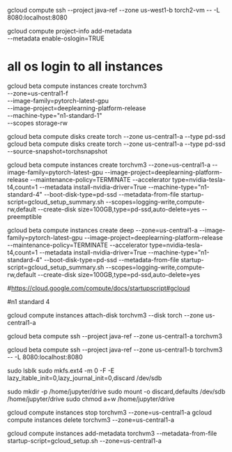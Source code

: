 
gcloud compute ssh --project java-ref --zone us-west1-b torch2-vm -- -L 8080:localhost:8080

gcloud compute project-info add-metadata \
    --metadata enable-oslogin=TRUE
# all os login to all instances

gcloud beta compute instances create torchvm3 \
  --zone=us-central1-f \
  --image-family=pytorch-latest-gpu \
  --image-project=deeplearning-platform-release \
  --machine-type="n1-standard-1" \
  --scopes storage-rw

gcloud beta compute disks create torch --zone us-central1-a --type pd-ssd
gcloud beta compute disks create torch --zone us-central1-a --type pd-ssd --source-snapshot=torchsnapshot

<!-- gcloud beta compute instances create torchvm3 --zone=us-central1-a --image-family=pytorch-latest-gpu --image-project=deeplearning-platform-release --maintenance-policy=TERMINATE --accelerator="type=nvidia-tesla-t4,count=1" --metadata="install-nvidia-driver=True" --machine-type="n1-standard-4" --scopes storage-rw --boot-disk-type=pd-ssd --preemptible -->


gcloud beta compute instances create torchvm3 --zone=us-central1-a --image-family=pytorch-latest-gpu --image-project=deeplearning-platform-release --maintenance-policy=TERMINATE --accelerator type=nvidia-tesla-t4,count=1 --metadata install-nvidia-driver=True --machine-type="n1-standard-4" --boot-disk-type=pd-ssd --metadata-from-file startup-script=gcloud_setup_summary.sh --scopes=logging-write,compute-rw,default --create-disk size=100GB,type=pd-ssd,auto-delete=yes --preemptible


gcloud beta compute instances create deep --zone=us-central1-a --image-family=pytorch-latest-gpu --image-project=deeplearning-platform-release --maintenance-policy=TERMINATE --accelerator type=nvidia-tesla-t4,count=1 --metadata install-nvidia-driver=True --machine-type="n1-standard-4" --boot-disk-type=pd-ssd --metadata-from-file startup-script=gcloud_setup_summary.sh --scopes=logging-write,compute-rw,default --create-disk size=100GB,type=pd-ssd,auto-delete=yes

#https://cloud.google.com/compute/docs/startupscript#gcloud

#n1 standard 4 



gcloud compute instances attach-disk torchvm3 --disk torch --zone us-central1-a

gcloud beta compute ssh --project java-ref --zone us-central1-a torchvm3

gcloud beta compute ssh --project java-ref --zone us-central1-b torchvm3 -- -L 8080:localhost:8080

sudo lsblk
sudo mkfs.ext4 -m 0 -F -E lazy_itable_init=0,lazy_journal_init=0,discard /dev/sdb



sudo mkdir -p /home/jupyter/drive
sudo mount -o discard,defaults /dev/sdb /home/jupyter/drive
sudo chmod a+w /home/jupyter/drive

gcloud compute instances stop torchvm3 --zone=us-central1-a
gcloud compute instances delete torchvm3 --zone=us-central1-a



gcloud compute instances add-metadata torchvm3 --metadata-from-file startup-script=gcloud_setup.sh --zone=us-central1-a